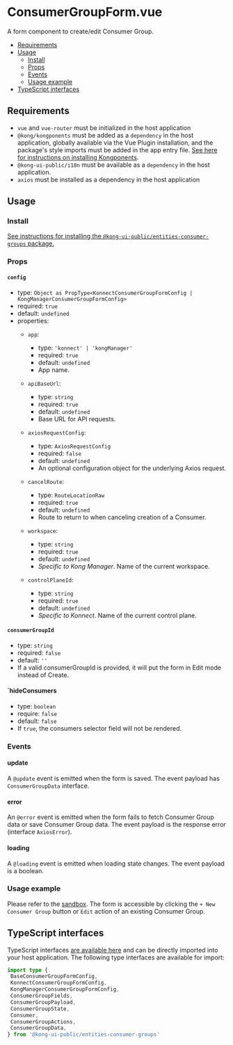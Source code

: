 # ConsumerGroupForm.vue

A form component to create/edit Consumer Group.

- [Requirements](#requirements)
- [Usage](#usage)
  - [Install](#install)
  - [Props](#props)
  - [Events](#events)
  - [Usage example](#usage-example)
- [TypeScript interfaces](#typescript-interfaces)

## Requirements

- `vue` and `vue-router` must be initialized in the host application
- `@kong/kongponents` must be added as a `dependency` in the host application, globally available via the Vue Plugin installation, and the package's style imports must be added in the app entry file. [See here for instructions on installing Kongponents](https://kongponents.konghq.com/#globally-install-all-kongponents).
- `@kong-ui-public/i18n` must be available as a `dependency` in the host application.
- `axios` must be installed as a dependency in the host application

## Usage

### Install

[See instructions for installing the `@kong-ui-public/entities-consumer-groups` package.](../README.md#install)

### Props

#### `config`

- type: `Object as PropType<KonnectConsumerGroupFormConfig | KongManagerConsumerGroupFormConfig>`
- required: `true`
- default: `undefined`
- properties:
  - `app`:
    - type: `'konnect' | 'kongManager'`
    - required: `true`
    - default: `undefined`
    - App name.
  - `apiBaseUrl`:
    - type: `string`
    - required: `true`
    - default: `undefined`
    - Base URL for API requests.
  - `axiosRequestConfig`:
    - type: `AxiosRequestConfig`
    - required: `false`
    - default: `undefined`
    - An optional configuration object for the underlying Axios request.
  - `cancelRoute`:
    - type: `RouteLocationRaw`
    - required: `true`
    - default: `undefined`
    - Route to return to when canceling creation of a Consumer.

  - `workspace`:
    - type: `string`
    - required: `true`
    - default: `undefined`
    - *Specific to Kong Manager*. Name of the current workspace.

  - `controlPlaneId`:
    - type: `string`
    - required: `true`
    - default: `undefined`
    - *Specific to Konnect*. Name of the current control plane.

#### `consumerGroupId`

- type: `string`
- required: `false`
- default: `''`
- If a valid consumerGroupId is provided, it will put the form in Edit mode instead of Create.

#### `hideConsumers

- type: `boolean`
- require: `false`
- default: `false`
- If `true`, the consumers selector field will not be rendered.

### Events

#### update

A `@update` event is emitted when the form is saved. The event payload has `ConsumerGroupData` interface.

#### error

An `@error` event is emitted when the form fails to fetch Consumer Group data or save Consumer Group data. The event payload is the response error (interface `AxiosError`).

#### loading

A `@loading` event is emitted when loading state changes. The event payload is a boolean.

### Usage example

Please refer to the [sandbox](../sandbox/pages/ConsumerGroupFormPage.vue). The form is accessible by clicking the `+ New Consumer Group` button or `Edit` action of an existing Consumer Group.

## TypeScript interfaces

TypeScript interfaces [are available here](https://github.com/Kong/public-ui-components/blob/main/packages/entities/entities-consumer-groups/src/types/consumer-group-form.ts) and can be directly imported into your host application. The following type interfaces are available for import:

```ts
import type {
 BaseConsumerGroupFormConfig,
 KonnectConsumerGroupFormConfig,
 KongManagerConsumerGroupFormConfig,
 ConsumerGroupFields,
 ConsumerGroupPayload,
 ConsumerGroupState,
 Consumer,
 ConsumerGroupActions,
 ConsumerGroupData,
} from '@kong-ui-public/entities-consumer-groups'
```
